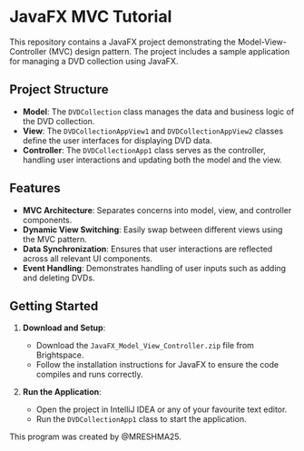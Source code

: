 # JavaFX MVC Tutorial

This repository contains a JavaFX project demonstrating the Model-View-Controller (MVC) design pattern. The project includes a sample application for managing a DVD collection using JavaFX.

## Project Structure

- **Model**: The `DVDCollection` class manages the data and business logic of the DVD collection.
- **View**: The `DVDCollectionAppView1` and `DVDCollectionAppView2` classes define the user interfaces for displaying DVD data.
- **Controller**: The `DVDCollectionApp1` class serves as the controller, handling user interactions and updating both the model and the view.

## Features

- **MVC Architecture**: Separates concerns into model, view, and controller components.
- **Dynamic View Switching**: Easily swap between different views using the MVC pattern.
- **Data Synchronization**: Ensures that user interactions are reflected across all relevant UI components.
- **Event Handling**: Demonstrates handling of user inputs such as adding and deleting DVDs.

## Getting Started

1. **Download and Setup**:
   - Download the `JavaFX_Model_View_Controller.zip` file from Brightspace.
   - Follow the installation instructions for JavaFX to ensure the code compiles and runs correctly.

2. **Run the Application**:
   - Open the project in IntelliJ IDEA or any of your favourite text editor.
   - Run the `DVDCollectionApp1` class to start the application.

This program was created by @MRESHMA25.
